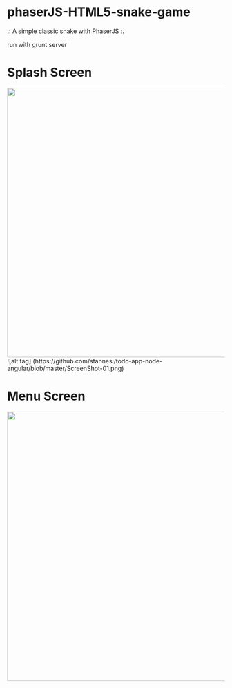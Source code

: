 # phaserJS-HTML5-snake-game 

.: A simple classic snake with PhaserJS :.

run with grunt server

# Splash Screen
<img border="0" width="624" id="Picture 1" src="https://github.com/stannesi/phaserJS-HTML5-snake-game/blob/master/splash.png" />
![alt tag] (https://github.com/stannesi/todo-app-node-angular/blob/master/ScreenShot-01.png)

# Menu Screen
<img border="0" width="624" id="Picture 1" src="https://github.com/stannesi/phaserJS-HTML5-snake-game/blob/master/splash.png" />

